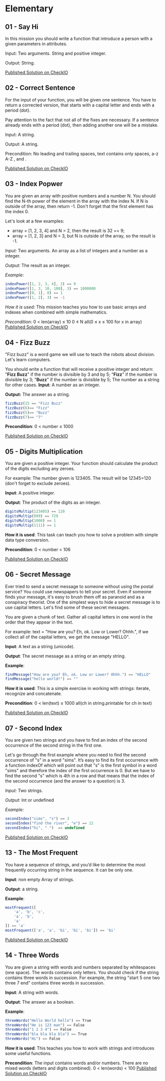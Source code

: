 # Elementary

## 01 - Say Hi

In this mission you should write a function that introduce a person with a given parameters in attributes.

Input: Two arguments. String and positive integer.

Output: String.

[Published Solution on CheckIO](https://js.checkio.org/mission/say-hi/publications/BenMerch/js-node/might-as-well-get-these-done/)

## 02 - Correct Sentence

For the input of your function, you will be given one sentence. You have to return a corrected version, that starts with a capital letter and ends with a period (dot).

Pay attention to the fact that not all of the fixes are necessary. If a sentence already ends with a period (dot), then adding another one will be a mistake.

Input: A string.

Output: A string.

Precondition: No leading and trailing spaces, text contains only spaces, a-z A-Z , and .

[Published Solution on CheckIO](https://js.checkio.org/mission/correct-sentence/publications/BenMerch/js-node/can-you-replace-with-regex-in-js/)

## 03 - Index Popwer

You are given an array with positive numbers and a number N. You should find the N-th power of the element in the array with the index N. If N is outside of the array, then return -1. Don't forget that the first element has the index 0.

Let's look at a few examples:

- array = [1, 2, 3, 4] and N = 2, then the result is 32 == 9;
- array = [1, 2, 3] and N = 3, but N is outside of the array, so the result is -1.

*Input:* Two arguments. An array as a list of integers and a number as a integer.

*Output:* The result as an integer.

*Example:*

```js
indexPower([1, 2, 3, 4], 2) == 9
indexPower([1, 3, 10, 100], 3) == 1000000
indexPower([0, 1], 0) == 1
indexPower([1, 2], 3) == -1
```

*How it is used:* This mission teaches you how to use basic arrays and indexes when combined with simple mathematics.

*Precondition:* 0 < len(array) ≤ 10
0 ≤ N
all(0 ≤ x ≤ 100 for x in array)
[Published Solution on CheckIO](https://js.checkio.org/mission/index-power/publications/BenMerch/js-node/super-simple/)

## 04 - Fizz Buzz

"Fizz buzz" is a word game we will use to teach the robots about division. Let's learn computers.

You should write a function that will receive a positive integer and return:
"**Fizz Buzz**" if the number is divisible by 3 and by 5;
"**Fizz**" if the number is divisible by 3;
"**Buzz**" if the number is divisible by 5;
The number as a string for other cases.
**Input**: A number as an integer.

**Output:** The answer as a string.

```js
fizzBuzz(15 == "Fizz Buzz"
fizzBuzz(6)== "Fizz"
fizzBuzz(5)== "Buzz"
fizzBuzz(7)== "7"
```

**Precondition**: 0 < number ≤ 1000

[Published Solution on CheckIO](https://js.checkio.org/mission/fizz-buzz/publications/BenMerch/js-node/really-needs-optimized/)

## 05 - Digits Multiplication

You are given a positive integer. Your function should calculate the product of the digits excluding any zeroes.

For example: The number given is 123405. The result will be 1*2*3*4*5=120 (don't forget to exclude zeroes).

**Input**: A positive integer.

**Output**: The product of the digits as an integer.

```js
digitsMultip(123405) == 120
digitsMultip(999) == 729
digitsMultip(1000) == 1
digitsMultip(1111) == 1
```

**How it is used**: This task can teach you how to solve a problem with simple data type conversion.

**Precondition**: 0 < number < 106

[Published Solution on CheckIO](https://js.checkio.org/mission/digits-multiplication/publications/BenMerch/js-node/first/)

## 06 - Secret Message

Ever tried to send a secret message to someone without using the postal service? You could use newspapers to tell your secret. Even if someone finds your message, it's easy to brush them off as paranoid and as a conspiracy theorist. One of the simplest ways to hide a secret message is to use capital letters. Let's find some of these secret messages.

You are given a chunk of text. Gather all capital letters in one word in the order that they appear in the text.

For example: text = "How are you? Eh, ok. Low or Lower? Ohhh.", if we collect all of the capital letters, we get the message "HELLO".

**Input**: A text as a string (unicode).

**Output**: The secret message as a string or an empty string.

**Example**:

```js
findMessage("How are you? Eh, ok. Low or Lower? Ohhh.") == "HELLO"
findMessage("hello world!") == ""
```

**How it is used**: This is a simple exercise in working with strings: iterate, recognize and concatenate.

**Precondition**: 0 < len(text) ≤ 1000
all(ch in string.printable for ch in text)

[Published Solution on CheckIO](https://js.checkio.org/mission/secret-message/publications/BenMerch/js-node/i-know-it-sucks/)

## 07 - Second Index

You are given two strings and you have to find an index of the second occurrence of the second string in the first one.

Let's go through the first example where you need to find the second occurrence of "s" in a word "sims". It’s easy to find its first occurrence with a function indexOf which will point out that "s" is the first symbol in a word "sims" and therefore the index of the first occurrence is 0. But we have to find the second "s" which is 4th in a row and that means that the index of the second occurrence (and the answer to a question) is 3.

*Input:* Two strings.

*Output:* Int or undefined

*Example:*

```js
secondIndex("sims", "s") == 3
secondIndex("find the river", "e") == 12
secondIndex("hi", " ")  == undefined
```

[Published Solution on CheckIO](https://js.checkio.org/mission/second-index/publications/BenMerch/js-node/thats-a-long-ternary-operator/)

## 13 - The Most Frequent

You have a sequence of strings, and you’d like to determine the most frequently occurring string in the sequence. It can be only one.

**Input**: non empty Array of strings.

**Output**: a string.

**Example**:

```js
mostFrequent([
    'a', 'b', 'c',
    'a', 'b',
    'a'
]) == 'a'
mostFrequent(['a', 'a', 'bi', 'bi', 'bi']) == 'bi'
```

[Published Solution on CheckIO](https://js.checkio.org/mission/the-most-frequent/publications/BenMerch/js-node/just-got-her-done-nothing-special/)

## 14 - Three Words

You are given a string with words and numbers separated by whitespaces (one space). The words contains only letters. You should check if the string contains three words in succession. For example, the string "start 5 one two three 7 end" contains three words in succession.

**Input**: A string with words.

**Output**: The answer as a boolean.

**Example**:

```js
threeWords("Hello World hello") == True
threeWords("He is 123 man") == False
threeWords("1 2 3 4") == False
threeWords("bla bla bla bla") == True
threeWords("Hi") == False
```

**How it is used**: This teaches you how to work with strings and introduces some useful functions.

**Precondition**: The input contains words and/or numbers. There are no mixed words (letters and digits combined).
0 < len(words) < 100
[Published Solution on CheckIO](https://js.checkio.org/mission/three-words/publications/BenMerch/js-node/better-than-nothing/)
